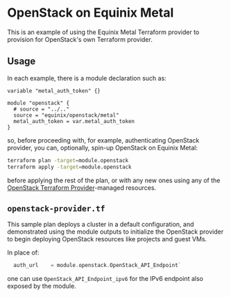# OpenStack on Equinix Metal

This is an example of using the Equinix Metal Terraform provider to provision for OpenStack's own Terraform provider.

## Usage

In each example, there is a module declaration such as:

```hcl
variable "metal_auth_token" {}

module "openstack" {
  # source = "../.."
  source = "equinix/openstack/metal"
  metal_auth_token = var.metal_auth_token
}
```

so, before proceeding with, for example, authenticating OpenStack provider, you can, optionally, spin-up OpenStack on Equinix Metal:

```bash
terraform plan -target=module.openstack
terraform apply -target=module.openstack
```

before applying the rest of the plan, or with any new ones using any of the [OpenStack Terraform Provider](https://registry.terraform.io/providers/terraform-provider-openstack/openstack/latest/docs)-managed resources.

## `openstack-provider.tf`

This sample plan deploys a cluster in a default configuration, and demonstrated using the module outputs to initialize the OpenStack provider to begin deploying OpenStack resources like projects and guest VMs. 

In place of:

```go
  auth_url    = module.openstack.OpenStack_API_Endpoint`
```

one can use `OpenStack_API_Endpoint_ipv6` for the IPv6 endpoint also exposed by the module.